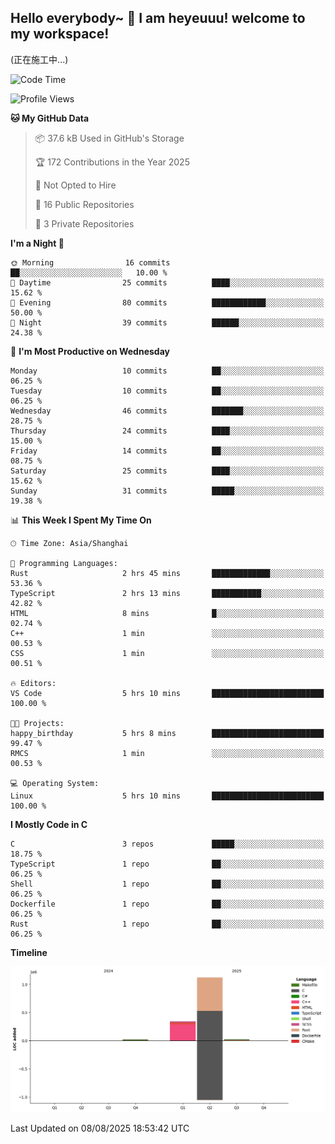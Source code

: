 ## Hello everybody~ 👋 I am heyeuuu! welcome to my workspace!
(正在施工中...)
  
<!--START_SECTION:waka-->
![Code Time](http://img.shields.io/badge/Code%20Time-80%20hrs%2057%20mins-blue)

![Profile Views](http://img.shields.io/badge/Profile%20Views-0-blue)

**🐱 My GitHub Data** 

> 📦 37.6 kB Used in GitHub's Storage 
 > 
> 🏆 172 Contributions in the Year 2025
 > 
> 🚫 Not Opted to Hire
 > 
> 📜 16 Public Repositories 
 > 
> 🔑 3 Private Repositories 
 > 
**I'm a Night 🦉** 

```text
🌞 Morning                16 commits          ██░░░░░░░░░░░░░░░░░░░░░░░   10.00 % 
🌆 Daytime                25 commits          ████░░░░░░░░░░░░░░░░░░░░░   15.62 % 
🌃 Evening                80 commits          ████████████░░░░░░░░░░░░░   50.00 % 
🌙 Night                  39 commits          ██████░░░░░░░░░░░░░░░░░░░   24.38 % 
```
📅 **I'm Most Productive on Wednesday** 

```text
Monday                   10 commits          ██░░░░░░░░░░░░░░░░░░░░░░░   06.25 % 
Tuesday                  10 commits          ██░░░░░░░░░░░░░░░░░░░░░░░   06.25 % 
Wednesday                46 commits          ███████░░░░░░░░░░░░░░░░░░   28.75 % 
Thursday                 24 commits          ████░░░░░░░░░░░░░░░░░░░░░   15.00 % 
Friday                   14 commits          ██░░░░░░░░░░░░░░░░░░░░░░░   08.75 % 
Saturday                 25 commits          ████░░░░░░░░░░░░░░░░░░░░░   15.62 % 
Sunday                   31 commits          █████░░░░░░░░░░░░░░░░░░░░   19.38 % 
```


📊 **This Week I Spent My Time On** 

```text
🕑︎ Time Zone: Asia/Shanghai

💬 Programming Languages: 
Rust                     2 hrs 45 mins       █████████████░░░░░░░░░░░░   53.36 % 
TypeScript               2 hrs 13 mins       ███████████░░░░░░░░░░░░░░   42.82 % 
HTML                     8 mins              █░░░░░░░░░░░░░░░░░░░░░░░░   02.74 % 
C++                      1 min               ░░░░░░░░░░░░░░░░░░░░░░░░░   00.53 % 
CSS                      1 min               ░░░░░░░░░░░░░░░░░░░░░░░░░   00.51 % 

🔥 Editors: 
VS Code                  5 hrs 10 mins       █████████████████████████   100.00 % 

🐱‍💻 Projects: 
happy_birthday           5 hrs 8 mins        █████████████████████████   99.47 % 
RMCS                     1 min               ░░░░░░░░░░░░░░░░░░░░░░░░░   00.53 % 

💻 Operating System: 
Linux                    5 hrs 10 mins       █████████████████████████   100.00 % 
```

**I Mostly Code in C** 

```text
C                        3 repos             █████░░░░░░░░░░░░░░░░░░░░   18.75 % 
TypeScript               1 repo              ██░░░░░░░░░░░░░░░░░░░░░░░   06.25 % 
Shell                    1 repo              ██░░░░░░░░░░░░░░░░░░░░░░░   06.25 % 
Dockerfile               1 repo              ██░░░░░░░░░░░░░░░░░░░░░░░   06.25 % 
Rust                     1 repo              ██░░░░░░░░░░░░░░░░░░░░░░░   06.25 % 
```



**Timeline**

![Lines of Code chart](https://raw.githubusercontent.com/heyeuu/heyeuu/main/assets/bar_graph.png)


 Last Updated on 08/08/2025 18:53:42 UTC
<!--END_SECTION:waka-->
